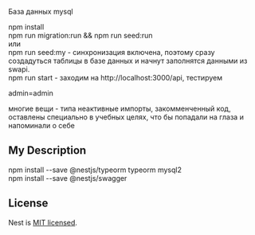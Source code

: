 База данных mysql

npm install  
npm run migration:run && npm run seed:run  
или  
npm run seed:my - синхронизация включена, поэтому сразу создадуться таблицы в базе данных и начнут заполнятся данными из swapi.  
npm run start - заходим на http://localhost:3000/api, тестируем  
  
admin=admin  
  
многие вещи - типа неактивные импорты, закомменченный код, оставлены специально в учебных целях, что бы попадали на глаза и напоминали о себе

## My Description
npm install --save @nestjs/typeorm typeorm mysql2  
npm install --save @nestjs/swagger

## License

Nest is [MIT licensed](LICENSE).

